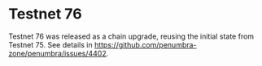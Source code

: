 # Testnet 76

Testnet 76 was released as a chain upgrade, reusing the initial state
from Testnet 75. See details in https://github.com/penumbra-zone/penumbra/issues/4402.
